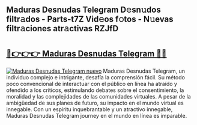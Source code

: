 ## Maduras Desnudas Telegram D𝚎sn𝚞dos filtr𝚊dos - Parts-t7Z Vid𝚎os f𝚘tos - N𝚞evas filtr𝚊ciones atr𝚊ctivas RZJfD

# <h2><a href="http://mb3pc1i.tromn.icu/?c=Maduras+Desnudas+Telegram">🔗👉👉👉 Maduras Desnudas Telegram 🔗🔗</a></h2>

[![Maduras Desnudas Telegram nuevo](https://i.imgur.com/pEAQMta.gif)](http://mb3pc1i.tromn.icu/?c=Maduras+Desnudas+Telegram)
Maduras Desnudas Telegram, un individuo complejo e intrigante, desafía la comprensión fácil. Su método poco convencional de interactuar con el público en línea ha atraído y ofendido a los críticos, estimulando debates sobre el consentimiento, la moralidad y las complejidades de las comunidades virtuales. A pesar de la ambigüedad de sus planes de futuro, su impacto en el mundo virtual es innegable. Con un espíritu inquebrantable y un atractivo innegable, Maduras Desnudas Telegram journey en el mundo en línea es imparable.
